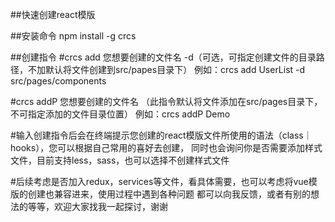 ##快速创建react模版

##安装命令 npm install -g crcs

##创建指令 
#crcs add 您想要创建的文件名 -d（可选，可指定创建文件的目录路径，不加默认将文件创建到src/papes目录下）
例如：crcs add UserList -d src/pages/components


#crcs addP 您想要创建的文件名 （此指令默认将文件添加在src/pages目录下，不可指定添加的文件目录位置）
例如：crcs addP Demo

#输入创建指令后会在终端提示您创建的react模版文件所使用的语法（class｜hooks），您可以根据自己常用的喜好去创建，
同时也会询问你是否需要添加样式文件，目前支持less，sass，也可以选择不创建样式文件

#后续考虑是否加入redux，services等文件，看具体需要，也可以考虑将vue模版的创建也兼容进来，使用过程中遇到各种问题
都可以向我反馈，或者有别的想法的等等，欢迎大家找我一起探讨，谢谢